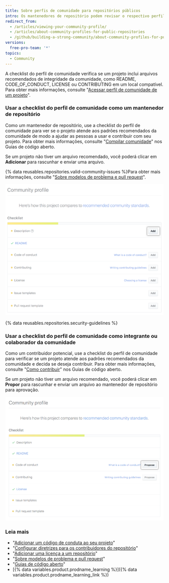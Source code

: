 ```yaml
---
title: Sobre perfis de comunidade para repositórios públicos
intro: Os mantenedores de repositório podem revisar o respectivo perfil de comunidade do repositório público para saber como podem ajudar a expandir a comunidade e dar suporte aos contribuidores. Os contribuidores podem exibir o perfil de comunidade de um repositório público para verificar se eles desejam contribuir com o projeto.
redirect_from:
  - /articles/viewing-your-community-profile/
  - /articles/about-community-profiles-for-public-repositories
  - /github/building-a-strong-community/about-community-profiles-for-public-repositories
versions:
  free-pro-team: '*'
topics:
  - Community
---
```


A checklist do perfil de comunidade verifica se um projeto inclui arquivos recomendados de integridade da comunidade, como README, CODE_OF_CONDUCT, LICENSE ou CONTRIBUTING em um local compatível. Para obter mais informações, consulte "[Acessar perfil de comunidade de um projeto](/articles/accessing-a-project-s-community-profile)".

### Usar a checklist do perfil de comunidade como um mantenedor de repositório

Como um mantenedor de repositório, use a checklist do perfil de comunidade para ver se o projeto atende aos padrões recomendados da comunidade de modo a ajudar as pessoas a usar e contribuir com seu projeto. Para obter mais informações, consulte "[Compilar comunidade](https://opensource.guide/building-community/)" nos Guias de código aberto.

Se um projeto não tiver um arquivo recomendado, você poderá clicar em **Adicionar** para rascunhar e enviar uma arquivo.

{% data reusables.repositories.valid-community-issues %}Para obter mais informações, consulte "[Sobre modelos de problema e pull request](/articles/about-issue-and-pull-request-templates)".

![Checklist do perfil de comunidade com padrões recomendados da comunidade para mantenedores](/assets/images/help/repository/add-button-community-profile.png)

{% data reusables.repositories.security-guidelines %}

### Usar a checklist do perfil de comunidade como integrante ou colaborador da comunidade

Como um contribuidor potencial, use a checklist do perfil de comunidade para verificar se um projeto atende aos padrões recomendados da comunidade e decida se deseja contribuir. Para obter mais informações, consulte "[Como contribuir](https://opensource.guide/how-to-contribute/#anatomy-of-an-open-source-project)" nos Guias de código aberto.

Se um projeto não tiver um arquivo recomendado, você poderá clicar em **Propor** para rascunhar e enviar um arquivo ao mantenedor de repositório para aprovação.

![Checklist do perfil de comunidade com padrões recomendados da comunidade para contribuidores](/assets/images/help/repository/propose-button-community-profile.png)

### Leia mais

- "[Adicionar um código de conduta ao seu projeto](/articles/adding-a-code-of-conduct-to-your-project)"
- "[Configurar diretrizes para os contribuidores do repositório](/articles/setting-guidelines-for-repository-contributors)"
- "[Adicionar uma licença a um repositório](/articles/adding-a-license-to-a-repository)"
- "[Sobre modelos de problema e pull request](/articles/about-issue-and-pull-request-templates)"
- "[Guias de código aberto](https://opensource.guide/)"
- [{% data variables.product.prodname_learning %}]({% data variables.product.prodname_learning_link %})

